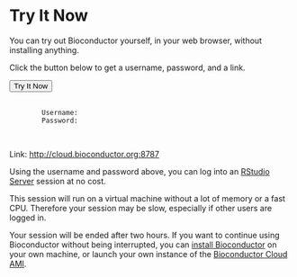 
<div id="tryitnow_script_here"></div>

# Try It Now


You can try out Bioconductor yourself, in your web browser, without installing anything.

Click the button below to get a username, password, and a link.

<div id="try_it_now_button_goes_here"><button type="button" id="try_it_now_button">Try It Now</button></div>


<div  id="loading"></div>
<div class="initially_hidden">
    <pre>
    <code>
        Username: <span id="try_it_now_username"></span>
        Password: <span id="try_it_now_password"></span>
    </code>
    </pre>
    <p>Link: <a target="try_it_now" href="http://cloud.bioconductor.org:8787">http://cloud.bioconductor.org:8787</a></p>
    
Using the username and password above, you can log into an
<a href="http://rstudio.org/docs/server/getting_started">RStudio Server</a>
session at no cost.

This session will run on a virtual machine without a lot of memory or a fast 
CPU. Therefore your session may be slow, especially if other users are
logged in.

Your session will be ended after two hours. If you want to continue using
Bioconductor without being interrupted, you can 
<a href="http://bioconductor.org/install/">install Bioconductor</a> on your
own machine, or launch your own instance of the 
<a href="http://bioconductor.org/help/bioconductor-cloud-ami/">
Bioconductor Cloud AMI</a>.

</div>



